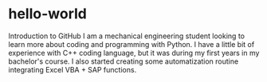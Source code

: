 # hello-world
Introduction to GitHub
I am a mechanical engineering student looking to learn more about coding and programming with Python. I have a little bit of experience with C++ coding language, but it was during my first years in my bachelor's course. I also started creating some automatization routine integrating Excel VBA + SAP functions.
